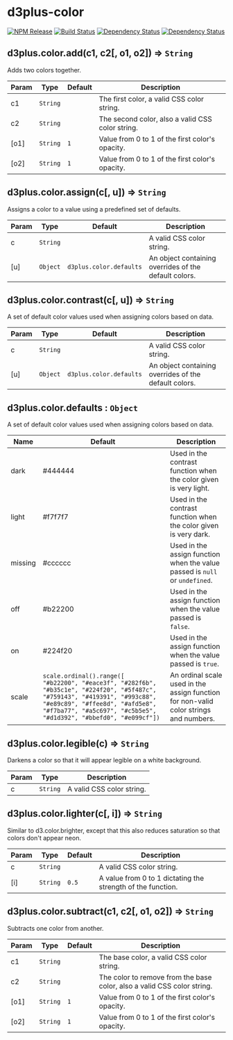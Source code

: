 # d3plus-color

[![NPM Release](http://img.shields.io/npm/v/d3plus-color.svg?style=flat-square)](https://www.npmjs.org/package/d3plus-color)
[![Build Status](https://travis-ci.org/d3plus/d3plus-color.svg?branch=master)](https://travis-ci.org/d3plus/d3plus-color)
[![Dependency Status](http://img.shields.io/david/d3plus/d3plus-color.svg?style=flat-square)](https://david-dm.org/d3plus/d3plus-color)
[![Dependency Status](http://img.shields.io/david/dev/d3plus/d3plus-color.svg?style=flat-square)](https://david-dm.org/d3plus/d3plus-color#info=devDependencies)

<a name="module_d3plus.color.add(c1, c2[, o1, o2])"></a>
## d3plus.color.add(c1, c2[, o1, o2]) ⇒ <code>String</code>
Adds two colors together.


| Param | Type | Default | Description |
| --- | --- | --- | --- |
| c1 | <code>String</code> |  | The first color, a valid CSS color string. |
| c2 | <code>String</code> |  | The second color, also a valid CSS color string. |
| [o1] | <code>String</code> | <code>1</code> | Value from 0 to 1 of the first color's opacity. |
| [o2] | <code>String</code> | <code>1</code> | Value from 0 to 1 of the first color's opacity. |

<a name="module_d3plus.color.assign(c[, u])"></a>
## d3plus.color.assign(c[, u]) ⇒ <code>String</code>
Assigns a color to a value using a predefined set of defaults.


| Param | Type | Default | Description |
| --- | --- | --- | --- |
| c | <code>String</code> |  | A valid CSS color string. |
| [u] | <code>Object</code> | <code>d3plus.color.defaults</code> | An object containing overrides of the default colors. |

<a name="module_d3plus.color.contrast(c[, u])"></a>
## d3plus.color.contrast(c[, u]) ⇒ <code>String</code>
A set of default color values used when assigning colors based on data.


| Param | Type | Default | Description |
| --- | --- | --- | --- |
| c | <code>String</code> |  | A valid CSS color string. |
| [u] | <code>Object</code> | <code>d3plus.color.defaults</code> | An object containing overrides of the default colors. |

<a name="module_d3plus.color.defaults"></a>
## d3plus.color.defaults : <code>Object</code>
A set of default color values used when assigning colors based on data.

| Name | Default | Description |
|---|---|---|
| dark | #444444 | Used in the contrast function when the color given is very light. |
| light | #f7f7f7 | Used in the contrast function when the color given is very dark. |
| missing | #cccccc | Used in the assign function when the value passed is `null` or `undefined`. |
| off | #b22200 | Used in the assign function when the value passed is `false`. |
| on | #224f20 | Used in the assign function when the value passed is `true`. |
| scale | `scale.ordinal().range([ "#b22200", "#eace3f", "#282f6b", "#b35c1e", "#224f20", "#5f487c", "#759143", "#419391", "#993c88", "#e89c89", "#ffee8d", "#afd5e8", "#f7ba77", "#a5c697", "#c5b5e5", "#d1d392", "#bbefd0", "#e099cf"])` | An ordinal scale used in the assign function for non-valid color strings and numbers. |

<a name="module_d3plus.color.legible(c)"></a>
## d3plus.color.legible(c) ⇒ <code>String</code>
Darkens a color so that it will appear legible on a white background.


| Param | Type | Description |
| --- | --- | --- |
| c | <code>String</code> | A valid CSS color string. |

<a name="module_d3plus.color.lighter(c[, i])"></a>
## d3plus.color.lighter(c[, i]) ⇒ <code>String</code>
Similar to d3.color.brighter, except that this also reduces saturation so that colors don't appear neon.


| Param | Type | Default | Description |
| --- | --- | --- | --- |
| c | <code>String</code> |  | A valid CSS color string. |
| [i] | <code>String</code> | <code>0.5</code> | A value from 0 to 1 dictating the strength of the function. |

<a name="module_d3plus.color.subtract(c1, c2[, o1, o2])"></a>
## d3plus.color.subtract(c1, c2[, o1, o2]) ⇒ <code>String</code>
Subtracts one color from another.


| Param | Type | Default | Description |
| --- | --- | --- | --- |
| c1 | <code>String</code> |  | The base color, a valid CSS color string. |
| c2 | <code>String</code> |  | The color to remove from the base color, also a valid CSS color string. |
| [o1] | <code>String</code> | <code>1</code> | Value from 0 to 1 of the first color's opacity. |
| [o2] | <code>String</code> | <code>1</code> | Value from 0 to 1 of the first color's opacity. |

